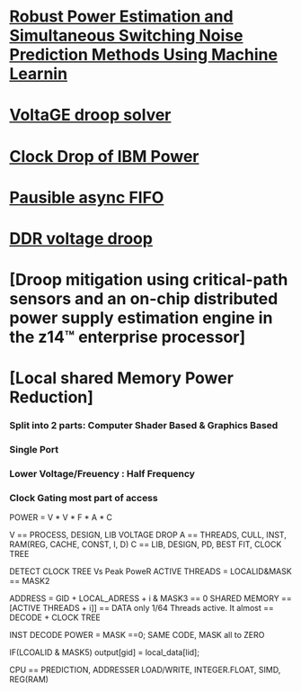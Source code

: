 # [Robust Power Estimation and Simultaneous Switching Noise Prediction Methods Using Machine Learnin](https://developer.download.nvidia.com/video/gputechconf/gtc/2019/presentation/s9661-nvidia-nsight-graphics-getting-the-most-from-your-vulkan-applications.pdf)

# [VoltaGE droop solver](https://research.nvidia.com/sites/default/files/pubs/2019-05_A-Fine-Grained-GALS//fine.grained.gals_.async_.camera_with_darpa.pdf)
# [Clock Drop of  IBM Power](https://ieeexplore.ieee.org/document/7870452)

# [Pausible async FIFO](https://research.nvidia.com/sites/default/files/pubs/2015-05_A-Pausible-Bisynchronous/pausible.fifo_.async_.15.final_.pdf)

# [DDR  voltage droop](https://www.maximintegrated.com/en/design/technical-documents/app-notes/9/993.html)
 
# [Droop mitigation using critical-path sensors and an on-chip distributed power supply estimation engine in the z14™ enterprise processor]
# [Local shared Memory Power Reduction]
### Split into 2 parts: Computer Shader Based & Graphics Based 
### Single Port
### Lower Voltage/Freuency : Half Frequency
### Clock Gating most part of access

POWER = V * V * F * A * C

V == PROCESS, DESIGN,  LIB  VOLTAGE DROP
A == THREADS, CULL, INST, RAM(REG, CACHE, CONST, I, D)
C == LIB, DESIGN, PD, BEST FIT,
CLOCK TREE

DETECT CLOCK TREE Vs Peak PoweR
ACTIVE THREADS = LOCALID&MASK == MASK2 

ADDRESS = GID + LOCAL_ADRESS + i & MASK3 == 0
SHARED MEMORY ==  [ACTIVE THREADS + i]]  == DATA
only 1/64 Threads active. 
It almost == DECODE + CLOCK TREE

INST DECODE POWER = MASK ==0; 
SAME CODE, MASK all to ZERO 

IF(LCOALID & MASK5)
  output[gid] = local_data[lid];


CPU == PREDICTION, ADDRESSER LOAD/WRITE, INTEGER.FLOAT, SIMD, REG(RAM)




